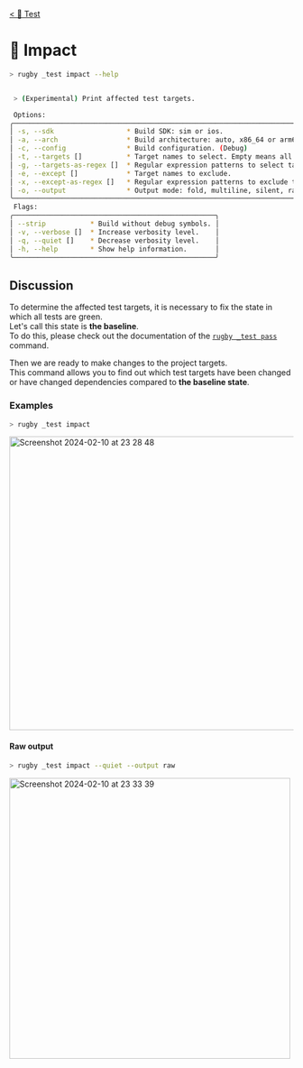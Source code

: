 [< 🧪 Test](../test.md)

# 🧪 Impact

```sh
> rugby _test impact --help
```

```sh

 > (Experimental) Print affected test targets.

 Options:
╭───────────────────────────────────────────────────────────────────────────────╮
│ -s, --sdk                  * Build SDK: sim or ios.                           │
│ -a, --arch                 * Build architecture: auto, x86_64 or arm64.       │
│ -c, --config               * Build configuration. (Debug)                     │
│ -t, --targets []           * Target names to select. Empty means all targets. │
│ -g, --targets-as-regex []  * Regular expression patterns to select targets.   │
│ -e, --except []            * Target names to exclude.                         │
│ -x, --except-as-regex []   * Regular expression patterns to exclude targets.  │
│ -o, --output               * Output mode: fold, multiline, silent, raw.       │
╰───────────────────────────────────────────────────────────────────────────────╯
 Flags:
╭──────────────────────────────────────────────────╮
│ --strip           * Build without debug symbols. │
│ -v, --verbose []  * Increase verbosity level.    │
│ -q, --quiet []    * Decrease verbosity level.    │
│ -h, --help        * Show help information.       │
╰──────────────────────────────────────────────────╯
```

## Discussion

To determine the affected test targets, it is necessary to fix the state in which all tests are green.\
Let's call this state is ****the baseline****.\
To do this, please check out the documentation of the [`rugby _test pass`](pass.md) command.

Then we are ready to make changes to the project targets.\
This command allows you to find out which test targets have been changed or have changed dependencies compared to ****the baseline state****.

### Examples

```sh
> rugby _test impact
```

<img width="521" alt="Screenshot 2024-02-10 at 23 28 48" src="https://github.com/swiftyfinch/Rugby/assets/64660122/6dcebf18-0ecd-4ada-9f89-dee74c319a6a">

#### Raw output

```sh
> rugby _test impact --quiet --output raw
```

<img width="498" alt="Screenshot 2024-02-10 at 23 33 39" src="https://github.com/swiftyfinch/Rugby/assets/64660122/865ace27-523e-4852-8155-2a13f85ca262">

